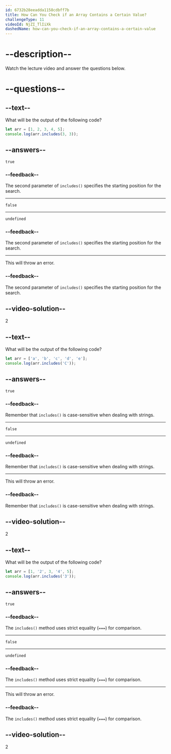 ```yaml
---
id: 6732b28eeadda1158cdbff7b
title: How Can You Check if an Array Contains a Certain Value?
challengeType: 11
videoId: NjZI_TlIiXk
dashedName: how-can-you-check-if-an-array-contains-a-certain-value
---
```


# --description--

Watch the lecture video and answer the questions below.

# --questions--

## --text--

What will be the output of the following code?

```js
let arr = [1, 2, 3, 4, 5];
console.log(arr.includes(3, 3));
```

## --answers--

`true`

### --feedback--

The second parameter of `includes()` specifies the starting position for the search.

---

`false`

---

`undefined`

### --feedback--

The second parameter of `includes()` specifies the starting position for the search.

---

This will throw an error.

### --feedback--

The second parameter of `includes()` specifies the starting position for the search.

## --video-solution--

2

## --text--

What will be the output of the following code?

```js
let arr = ['a', 'b', 'c', 'd', 'e'];
console.log(arr.includes('C'));
```

## --answers--

`true`

### --feedback--

Remember that `includes()` is case-sensitive when dealing with strings.

---

`false`

---

`undefined`

### --feedback--

Remember that `includes()` is case-sensitive when dealing with strings.

---

This will throw an error.

### --feedback--

Remember that `includes()` is case-sensitive when dealing with strings.

## --video-solution--

2

## --text--

What will be the output of the following code?

```js
let arr = [1, '2', 3, '4', 5];
console.log(arr.includes('3'));
```

## --answers--

`true`

### --feedback--

The `includes()` method uses strict equality (`===`) for comparison.

---

`false`

---

`undefined`

### --feedback--

The `includes()` method uses strict equality (`===`) for comparison.

---

This will throw an error.

### --feedback--

The `includes()` method uses strict equality (`===`) for comparison.

## --video-solution--

2
